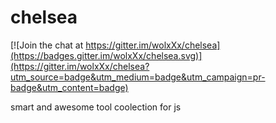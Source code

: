 # chelsea

[![Join the chat at https://gitter.im/wolxXx/chelsea](https://badges.gitter.im/wolxXx/chelsea.svg)](https://gitter.im/wolxXx/chelsea?utm_source=badge&utm_medium=badge&utm_campaign=pr-badge&utm_content=badge)

smart and awesome tool coolection for js
